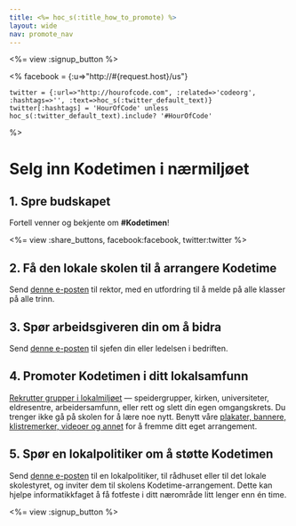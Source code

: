 ```yaml
---
title: <%= hoc_s(:title_how_to_promote) %>
layout: wide
nav: promote_nav
---
```

<%= view :signup_button %>

<%
    facebook = {:u=>"http://#{request.host}/us"}

    twitter = {:url=>"http://hourofcode.com", :related=>'codeorg', :hashtags=>'', :text=>hoc_s(:twitter_default_text)}
    twitter[:hashtags] = 'HourOfCode' unless hoc_s(:twitter_default_text).include? '#HourOfCode'
%>

# Selg inn Kodetimen i nærmiljøet

## 1. Spre budskapet

Fortell venner og bekjente om **#Kodetimen**!

<%= view :share_buttons, facebook:facebook, twitter:twitter %>

## 2. Få den lokale skolen til å arrangere Kodetime

Send [denne e-posten](<%= resolve_url('/promote/resources#sample-emails') %>) til rektor, med en utfordring til å melde på alle klasser på alle trinn.

## 3. Spør arbeidsgiveren din om å bidra

Send [denne e-posten](<%= resolve_url('/promote/resources#sample-emails') %>) til sjefen din eller ledelsen i bedriften.

## 4. Promoter Kodetimen i ditt lokalsamfunn

[Rekrutter grupper i lokalmiljøet](<%= resolve_url('/promote/resources#sample-emails') %>) — speidergrupper, kirken, universiteter, eldresentre, arbeidersamfunn, eller rett og slett din egen omgangskrets. Du trenger ikke gå på skolen for å lære noe nytt. Benytt våre [plakater, bannere, klistremerker, videoer og annet](<%= resolve_url('/promote/resources') %>) for å fremme ditt eget arrangement.

## 5. Spør en lokalpolitiker om å støtte Kodetimen

Send [denne e-posten](<%= resolve_url('/promote/resources#sample-emails') %>) til en lokalpolitiker, til rådhuset eller til det lokale skolestyret, og inviter dem til skolens Kodetime-arrangement. Dette kan hjelpe informatikkfaget å få fotfeste i ditt nærområde litt lenger enn én time.

<%= view :signup_button %>